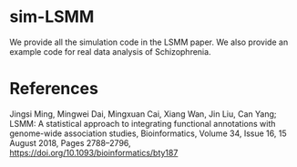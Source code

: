 sim-LSMM
===
We provide all the simulation code in the LSMM paper. We also provide an example code for real data analysis of Schizophrenia.


References
==========

Jingsi Ming, Mingwei Dai, Mingxuan Cai, Xiang Wan, Jin Liu, Can Yang; LSMM: A statistical approach to integrating functional annotations with genome-wide association studies, Bioinformatics, Volume 34, Issue 16, 15 August 2018, Pages 2788–2796, https://doi.org/10.1093/bioinformatics/bty187
